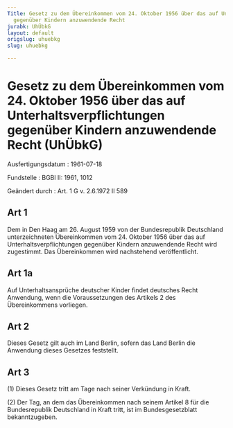```yaml
---
Title: Gesetz zu dem Übereinkommen vom 24. Oktober 1956 über das auf Unterhaltsverpflichtungen
  gegenüber Kindern anzuwendende Recht
jurabk: UhÜbkG
layout: default
origslug: uhuebkg
slug: uhuebkg

---
```


# Gesetz zu dem Übereinkommen vom 24. Oktober 1956 über das auf Unterhaltsverpflichtungen gegenüber Kindern anzuwendende Recht (UhÜbkG)

Ausfertigungsdatum
:   1961-07-18

Fundstelle
:   BGBl II: 1961, 1012

Geändert durch
:   Art. 1 G v. 2.6.1972 II 589


## Art 1

Dem in Den Haag am 26. August 1959 von der Bundesrepublik Deutschland
unterzeichneten Übereinkommen vom 24. Oktober 1956 über das auf
Unterhaltsverpflichtungen gegenüber Kindern anzuwendende Recht wird
zugestimmt. Das Übereinkommen wird nachstehend veröffentlicht.


## Art 1a

Auf Unterhaltsansprüche deutscher Kinder findet deutsches Recht
Anwendung, wenn die Voraussetzungen des Artikels 2 des Übereinkommens
vorliegen.


## Art 2

Dieses Gesetz gilt auch im Land Berlin, sofern das Land Berlin die
Anwendung dieses Gesetzes feststellt.


## Art 3

(1) Dieses Gesetz tritt am Tage nach seiner Verkündung in Kraft.

(2) Der Tag, an dem das Übereinkommen nach seinem Artikel 8 für die
Bundesrepublik Deutschland in Kraft tritt, ist im Bundesgesetzblatt
bekanntzugeben.


